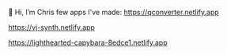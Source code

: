 👋  Hi, I’m Chris
few apps I've made:
https://qconverter.netlify.app


https://vj-synth.netlify.app


https://lighthearted-capybara-8edce1.netlify.app

